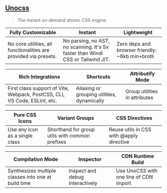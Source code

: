 ## [Unocss](https://github.com/unocss/unocss)

> The instant on-demand atomic CSS engine.

| Fully Customizable         | Instant     | Lightweight |
|--------------|-----------|------------|
| No core utilities, all functionalities are provided via presets. | No parsing, no AST, no scanning. It's 5x faster than Windi CSS or Tailwind JIT.      | Zero deps and browser friendly: ~6kb min+brotli        |


| Rich Integrations         | Shortcuts     | Attributify Mode |
|--------------|-----------|------------|
| First class support of Vite, Webpack, PostCSS, CLI, VS Code, ESLint, etc. | Aliasing or grouping utilities, dynamically     | Group utilities in attributes       |

| Pure CSS Icons         | Variant Groups     | CSS Directives |
|--------------|-----------|------------|
| Use any icon as a single class | Shorthand for group utils with common prefixes      | Reuse utils in CSS with @apply directive       |


| Compilation Mode         | Inspector     | CDN Runtime Build |
|--------------|-----------|------------|
| Synthesizes multiple classes into one at build time | Inspect and debug interactively       |Use UnoCSS with one line of CDN import        |

